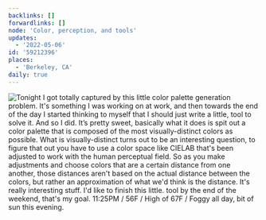 ```yaml
---
backlinks: []
forwardlinks: []
node: 'Color, perception, and tools'
updates:
  - '2022-05-06'
id: '59212396'
places:
  - 'Berkeley, CA'
daily: true
---
```

![Tonight I got totally captured by this little color palette generation problem. It's something I was working on at work, and then towards the end of the day I started thinking to myself that I should just write a little, tool to solve it. And so I did. It’s pretty sweet, basically what it does is spit out a color palette that is composed of the most visually-distinct colors as possible. What is visually-distinct turns out to be an interesting question, to figure that out you have to use a color space like CIELAB that's been adjusted to work with the human perceptual field. So as you make adjustments and choose colors that are a certain distance from one another, those distances aren't based on the actual distance between the colors, but rather an approximation of what we'd think is the distance. It's really interesting stuff. I'd like to finish this little. tool by the end of the weekend, that's my goal. 11:25PM / 56F / High of 67F / Foggy all day, bit of sun this evening.](images/59212396/RSMKrZUXEx-daily.webp "")
